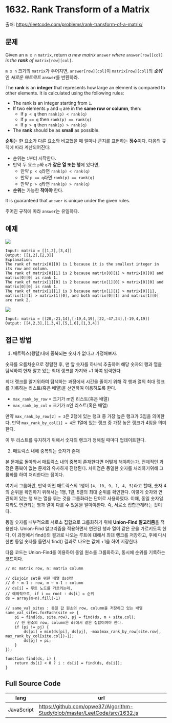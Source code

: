 # 1632. Rank Transform of a Matrix
출처: https://leetcode.com/problems/rank-transform-of-a-matrix/

## 문제

Given an  `m x n`  `matrix`, return  _a new matrix_ `answer` _where_ `answer[row][col]` _is the_ _**rank**  of_ `matrix[row][col]`.

`m x n` 크기의 `matrix`가 주어지면, `answer[row][col]`이 `matrix[row][col]`의 _**순위**_ 인 _새로운 매트릭트_ `answer`를 반환하라.

The  **rank**  is an  **integer**  that represents how large an element is compared to other elements. It is calculated using the following rules:

-   The rank is an integer starting from  `1`.
-   If two elements  `p`  and  `q`  are in the  **same row or column**, then:
    -   If  `p < q`  then  `rank(p) < rank(q)`
    -   If  `p == q`  then  `rank(p) == rank(q)`
    -   If  `p > q`  then  `rank(p) > rank(q)`
-   The  **rank**  should be as  **small**  as possible.

**순위**는 한 요소가 다른 요소와 비교했을 때 얼마나 큰지를 표현하는 **정수**이다. 다음의 규칙에 따라 계산되어진다:
- 순위는 `1`부터 시작한다.
- 만약 두 요소 `p`와 `q`가 **같은 열 또는 행**에 있다면,
	- 만약 `p < q`라면 `rank(p) < rank(q)`
	- 만약 `p == q`라면 `rank(p) == rank(q)`
	- 만약 `p > q`라면 `rank(p) > rank(q)`
- **순위**는 가능한 **작아야** 한다.

It is guaranteed that  `answer`  is unique under the given rules.

주어진 규칙에 따라 `answer`는 유일하다.

## 예제
![](https://assets.leetcode.com/uploads/2020/10/18/rank1.jpg)
```
Input: matrix = [[1,2],[3,4]]
Output: [[1,2],[2,3]]
Explanation:
The rank of matrix[0][0] is 1 because it is the smallest integer in its row and column.
The rank of matrix[0][1] is 2 because matrix[0][1] > matrix[0][0] and matrix[0][0] is rank 1.
The rank of matrix[1][0] is 2 because matrix[1][0] > matrix[0][0] and matrix[0][0] is rank 1.
The rank of matrix[1][1] is 3 because matrix[1][1] > matrix[0][1], matrix[1][1] > matrix[1][0], and both matrix[0][1] and matrix[1][0] are rank 2.
```

![](https://assets.leetcode.com/uploads/2020/10/18/rank3.jpg)
```
Input: matrix = [[20,-21,14],[-19,4,19],[22,-47,24],[-19,4,19]]
Output: [[4,2,3],[1,3,4],[5,1,6],[1,3,4]]
```
## 접근 방법
1. 매트릭스(행렬)내에 중복되는 숫자가 없다고 가정해보자.

숫자를 오름차순으로 정렬한 후, 맨 앞 숫자를 하나씩 추출하여 해당 숫자의 행과 열을 탐색하여 현재 알고 있는 최대 랭크를 가져와 +1 하여 입력한다.

최대 랭크를 알기위하여 탐색하는 과정에서 시간을 줄이기 위해 각 행과 열의 최대 랭크를 기록하는 리스트(혹은 배열)을 선언하여 이용하도록 한다.

- `max_rank_by_row` = 크기가 m인 리스트(혹은 배열)
- `max_rank_by_col` = 크기가 n인 리스트(혹은 배열)

만약 `max_rank_by_row[2] = 3`은 2행에 있는 랭크 중 가장 높은 랭크가 3임을 의미한다. 만약 `max_rank_by_col[1] = 4`은 1열에 있는 랭크 중 가장 높은 랭크가 4임을 의미한다.

이 두 리스트를 유지하기 위해서 숫자의 랭크가 정해질 때마다 업데이트한다.

2. 매트릭스 내에 중복되는 숫자가 존재

본 문제로 돌아와서 매트릭스 내의 중복이 존재한다면 어떻게 해야하는가. 전체적인 과정은 중복이 없는 문제와 유사하게 진행된다. 차이점은 동일한 숫자를 처리하기위해 그룹화를 하여 처리한다는 점이다.

여기서 그룹화란, 만약 어떤 매트릭스의 1행이 `[4, 10, 9, 1, 4, 5]`라고 할때, 숫자 4의 순위을 확인하기 위해서는 1행, 1열, 5열의 최대 순위를 확인한다. 이렇게 숫자와 연관되어 있는 행 또는 열을 묶는 것을 그룹화라는 단어로 사용하였다. 이때, 동일 숫자일지라도 연관되는 행과 열이 다를 수 있음을 알아야한다. 즉, 서로소 집합관계라는 것이다.

동일 숫자를 내부적으로 서로소 집합으로 그룹화하기 위해 **Union-Find 알고리즘**을 적용한다. Union-Find 알고리즘을 적용하면서 연관된 행과 열이 같은 곳을 가르키도록 한다. 이 과정에서 find()의 결과로 나오는 루트에 대해서 최대 랭크를 저장하고, 후에 다시한번 동일 숫자를 돌면서 find() 결과로 나오는 값에 +1을 하여 저장한다.

다음 코드는 Union-Find를 이용하여 동일 원소를 그룹화하고, 동시에 순위를 기록하는 코드이다.
```
// m: matrix row, n: matrix column

// disjoin set을 위한 배열 ds선언
// 0 ~ m-1 : row, m ~ n-1 : column
// ds[i] = 루트 노드를 가르키는데,
// 예외적으로, if i == root : ds[i] = 순위
ds = array(m+n).fill(-1)

// same_val_sites : 동일 값 원소의 row, column을 저장하고 있는 배열
same_val_sites.forEach(site => {
	pi = find(ds, site.row), pj = find(ds, m + site.col);
	// 한 원소의 row, column은 ds에서 같은 집합이여야 한다.
	if (pi != pj) {
		ds[pi] = min(ds[pi], ds[pj], -max(max_rank_by_row[site.row], max_rank_by_col[site.col])-1);
		ds[pj] = pi;
	}
});

function find(ds, i) {
	return ds[i] < 0 ? i : ds[i] = find(ds, ds[i]);
}
```


## Full Source Code
|lang|url|
|-|-
|JavaScript|https://github.com/opwe37/Algorithm-Study/blob/master/LeetCode/src/1632.js|
